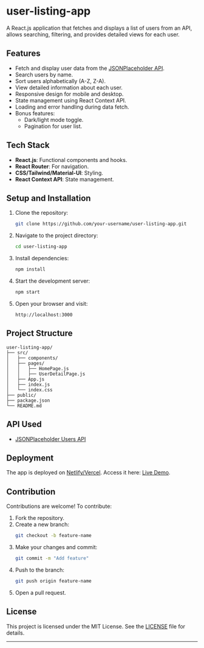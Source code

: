 # user-listing-app

A React.js application that fetches and displays a list of users from an API, allows searching, filtering, and provides detailed views for each user.

## Features

- Fetch and display user data from the [JSONPlaceholder API](https://jsonplaceholder.typicode.com/users).
- Search users by name.
- Sort users alphabetically (A-Z, Z-A).
- View detailed information about each user.
- Responsive design for mobile and desktop.
- State management using React Context API.
- Loading and error handling during data fetch.
- Bonus features:
  - Dark/light mode toggle.
  - Pagination for user list.

## Tech Stack

- **React.js**: Functional components and hooks.
- **React Router**: For navigation.
- **CSS/Tailwind/Material-UI**: Styling.
- **React Context API**: State management.

## Setup and Installation

1. Clone the repository:
   ```bash
   git clone https://github.com/your-username/user-listing-app.git
   ```
2. Navigate to the project directory:
   ```bash
   cd user-listing-app
   ```
3. Install dependencies:
   ```bash
   npm install
   ```
4. Start the development server:
   ```bash
   npm start
   ```
5. Open your browser and visit:
   ```
   http://localhost:3000
   ```

## Project Structure

```
user-listing-app/
├── src/
│   ├── components/
│   ├── pages/
│   │   ├── HomePage.js
│   │   ├── UserDetailPage.js
│   ├── App.js
│   ├── index.js
│   └── index.css
├── public/
├── package.json
└── README.md
```

## API Used

- [JSONPlaceholder Users API](https://jsonplaceholder.typicode.com/users)

## Deployment

The app is deployed on [Netlify/Vercel](#). Access it here: [Live Demo](#).

## Contribution

Contributions are welcome! To contribute:

1. Fork the repository.
2. Create a new branch:
   ```bash
   git checkout -b feature-name
   ```
3. Make your changes and commit:
   ```bash
   git commit -m "Add feature"
   ```
4. Push to the branch:
   ```bash
   git push origin feature-name
   ```
5. Open a pull request.

## License

This project is licensed under the MIT License. See the [LICENSE](LICENSE) file for details.

---
